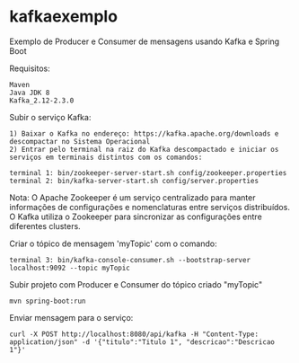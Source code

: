 # kafkaexemplo

 Exemplo de Producer e Consumer de mensagens usando Kafka e Spring Boot

Requisitos:

    Maven    
    Java JDK 8
    Kafka_2.12-2.3.0

Subir o serviço Kafka:
    
    1) Baixar o Kafka no endereço: https://kafka.apache.org/downloads e descompactar no Sistema Operacional
    2) Entrar pelo terminal na raiz do Kafka descompactado e iniciar os serviços em terminais distintos com os comandos:

    terminal 1: bin/zookeeper-server-start.sh config/zookeeper.properties
    terminal 2: bin/kafka-server-start.sh config/server.properties

Nota: O Apache Zookeeper é um serviço centralizado para manter informações de configurações e nomenclaturas entre serviços distribuídos. 
      O Kafka utiliza o Zookeeper para sincronizar as configurações entre diferentes clusters.

Criar o tópico de mensagem 'myTopic' com o comando:
        
    terminal 3: bin/kafka-console-consumer.sh --bootstrap-server localhost:9092 --topic myTopic

Subir projeto com Producer e Consumer do tópico criado "myTopic"

    mvn spring-boot:run

Enviar mensagem para o serviço:

    curl -X POST http://localhost:8080/api/kafka -H "Content-Type: application/json" -d '{"titulo":"Titulo 1", "descricao":"Descricao 1"}'